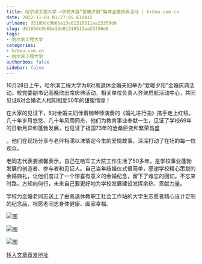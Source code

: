 ```yaml
---
title: 哈尔滨工程大学->学校开展“爱暖夕阳”集体金婚庆典活动 | hrbeu.com.cn
date: 2022-11-01 01:27:05.610415
urlname: d5189dc9b6ba13e81310511aa23350e6
slug: d5189dc9b6ba13e81310511aa23350e6
tags: 
- 哈尔滨工程大学
categories:
- hrbeu.com.cn
- 哈尔滨工程大学
authorbox: false
sidebar: false
---
```

10月28日上午，哈尔滨工程大学为8对离退休金婚夫妇举办“爱暖夕阳”金婚庆典活动。校党委副书记高晚欣出席庆典活动，相关单位负责人齐聚启航活动中心，共同见证8对金婚老人相知相爱50年的甜蜜情缘！

在大家的见证下，8对金婚夫妇伴着钢琴师演奏的《婚礼进行曲》携手走上红毯。几十年岁月悠悠、几十年风雨同舟，他们为教育事业奉献一生，见证了学校69年的日新月异和蓬勃发展，也见证了祖国73年的沧桑巨变和繁荣昌盛
<!--more-->
。他们在现场分享与老伴相濡以沫情定今生的爱情故事，深深打动了在场的每一位观众。

老同志代表姜淑馨表示，自己在哈军工大院工作生活了50多年，是学校事业蓬勃发展的创造者、参与者和见证人。自己当年结婚仪式很简单，感谢学校精心策划的金婚典礼，让他们度过了一个惊喜有意义的金婚纪念，留下了难忘的回忆。不忘来时路，方知向何行，未来自己要更好地为学校发展建设发挥余热、贡献力量。

学校为金婚老同志送上了由离退休教职工社会工作站的大学生志愿者精心设计定制的纪念品，祝愿老同志身体健康、阖家幸福。

![图](http://gongxue.cn/__local/F/CD/74/17720D1B04F154DD90FA7F61D4E_19E73824_1683F.jpg)

![图](http://gongxue.cn/__local/D/DC/03/68A67B2E9D7A71076778E860232_AD5B7854_14E62.jpg)

![图](http://gongxue.cn/__local/0/2C/8C/DD308CEA301761CABF5CCAC2175_645DB553_146B0.jpg)

[转入文章首发地址](http://gongxue.cn/info/1141/73425.htm)